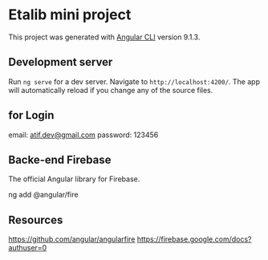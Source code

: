 # Etalib mini project

This project was generated with [Angular CLI](https://github.com/angular/angular-cli) version 9.1.3.

## Development server

Run `ng serve` for a dev server. Navigate to `http://localhost:4200/`. The app will automatically reload if you change any of the source files.

## for Login

email: atif.dev@gmail.com
password: 123456


## Backe-end Firebase

The official Angular library for Firebase.

ng add @angular/fire

## Resources

https://github.com/angular/angularfire
https://firebase.google.com/docs?authuser=0

